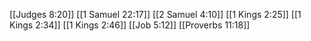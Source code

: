 [[Judges 8:20]]
[[1 Samuel 22:17]]
[[2 Samuel 4:10]]
[[1 Kings 2:25]]
[[1 Kings 2:34]]
[[1 Kings 2:46]]
[[Job 5:12]]
[[Proverbs 11:18]]
